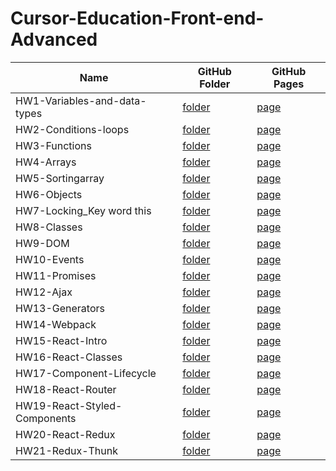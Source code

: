 # Cursor-Education-Front-end-Advanced
Name | GitHub Folder | GitHub Pages
-----|---------------|-------------
HW1-Variables-and-data-types | [folder](https://github.com/dima-hensetskyi/Cursor-Education-Front-end-Advanced/tree/master/01_homework) | [page](https://dima-hensetskyi.github.io/Cursor-Education-Front-end-Advanced/01_homework/01_homework.html)
HW2-Сonditions-loops | [folder](https://github.com/dima-hensetskyi/HW-2) | [page](https://dima-hensetskyi.github.io/HW-2/index.html)
HW3-Functions | [folder](https://github.com/dima-hensetskyi/HW-3) | [page](https://dima-hensetskyi.github.io/HW-3/)
HW4-Arrays | [folder](https://github.com/dima-hensetskyi/Cursor-Education-Front-end-Advanced/tree/master/04_homework) | [page](https://dima-hensetskyi.github.io/Cursor-Education-Front-end-Advanced/04_homework/index.html)
HW5-Sortingarray | [folder](https://github.com/dima-hensetskyi/Cursor-Education-Front-end-Advanced/tree/master/05_homework) | [page](https://dima-hensetskyi.github.io/Cursor-Education-Front-end-Advanced/05_homework/index.html)
HW6-Objects | [folder](https://github.com/dima-hensetskyi/Cursor-Education-Front-end-Advanced/tree/master/06_homework) | [page](https://dima-hensetskyi.github.io/Cursor-Education-Front-end-Advanced/06_homework/index.html)
HW7-Locking_Key word this | [folder](https://github.com/dima-hensetskyi/Cursor-Education-Front-end-Advanced/tree/master/07_homework) | [page](https://dima-hensetskyi.github.io/Cursor-Education-Front-end-Advanced/07_homework/index.html)
HW8-Classes | [folder](https://github.com/dima-hensetskyi/Cursor-Education-Front-end-Advanced/tree/master/08_homework) | [page](https://dima-hensetskyi.github.io/Cursor-Education-Front-end-Advanced/08_homework/index.html)
HW9-DOM | [folder](https://github.com/dima-hensetskyi/Cursor-Education-Front-end-Advanced/tree/master/09_homework) | [page](https://dima-hensetskyi.github.io/Cursor-Education-Front-end-Advanced/09_homework/index.html)
HW10-Events | [folder](https://github.com/dima-hensetskyi/Cursor-Education-Front-end-Advanced/tree/master/10_homework) | [page](https://dima-hensetskyi.github.io/Cursor-Education-Front-end-Advanced/10_homework/index.html)
HW11-Promises | [folder](https://github.com/dima-hensetskyi/Cursor-Education-Front-end-Advanced/tree/master/11_homework) | [page](https://dima-hensetskyi.github.io/Cursor-Education-Front-end-Advanced/11_homework/index.html)
HW12-Ajax | [folder](https://github.com/dima-hensetskyi/Cursor-Education-Front-end-Advanced/tree/master/12_homework) | [page](https://dima-hensetskyi.github.io/Cursor-Education-Front-end-Advanced/12_homework/index.html)
HW13-Generators | [folder](https://github.com/dima-hensetskyi/Cursor-Education-Front-end-Advanced/tree/master/13_homework) | [page](https://dima-hensetskyi.github.io/Cursor-Education-Front-end-Advanced/13_homework/index.html)
HW14-Webpack | [folder](https://github.com/dima-hensetskyi/14_homework) | [page](https://dima-hensetskyi.github.io/14_homework/dist/)
HW15-React-Intro | [folder](https://github.com/dima-hensetskyi/homework_15/tree/master) | [page](https://dima-hensetskyi.github.io/homework_15/)
HW16-React-Classes | [folder](https://github.com/dima-hensetskyi/homework_16/tree/master) | [page](https://dima-hensetskyi.github.io/homework_16/)
HW17-Component-Lifecycle | [folder](https://github.com/dima-hensetskyi/homework_17/tree/master) | [page](https://dima-hensetskyi.github.io/homework_17/)
HW18-React-Router | [folder](https://github.com/dima-hensetskyi/homework_18/tree/master) | [page](https://dima-hensetskyi.github.io/homework_18/)
HW19-React-Styled-Components | [folder](https://github.com/dima-hensetskyi/homework_19/tree/master) | [page](https://dima-hensetskyi.github.io/homework_19/)
HW20-React-Redux | [folder](https://github.com/dima-hensetskyi/homework_20/tree/master) | [page](https://dima-hensetskyi.github.io/homework_20/)
HW21-Redux-Thunk | [folder](https://github.com/dima-hensetskyi/React-Redux-Thunk/tree/master) | [page](https://dima-hensetskyi.github.io/React-Redux-Thunk/#/)
